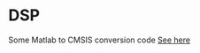# DSP
Some Matlab to CMSIS conversion code
[See here](http://users.sussex.ac.uk/~tafj0/DSP_IIR.html)
